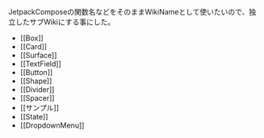 JetpackComposeの関数名などをそのままWikiNameとして使いたいので、独立したサブWikiにする事にした。

- [[Box]]
- [[Card]]
- [[Surface]]
- [[TextField]]
- [[Button]]
- [[Shape]]
- [[Divider]]
- [[Spacer]]
- [[サンプル]]
- [[State]]
- [[DropdownMenu]]